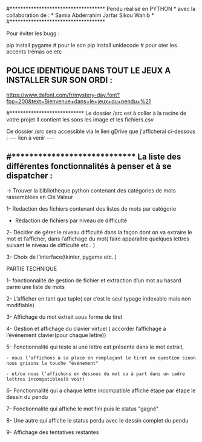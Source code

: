 #************************************
Pendu réalisé en PYTHON             *
avec la collaboration de :          *
Samia Abderrahim Jarfar Sikou Wahib *
#************************************

Pour éviter les bugg :

pip install pygame	# pour le son
pip install unidecode	# pour oter les accents trémas oe etc

POLICE IDENTIQUE DANS TOUT LE JEUX A INSTALLER SUR SON ORDI :
------------------------------------------------------------
https://www.dafont.com/fr/mystery-day.font?fpp=200&text=Bienvenue+dans+le+jeux+du+pendu+%21

#****************************
Le dossier /src est à coller à la racine de votre projet 
Il contient les sons les image et les fichiers.csv

Ce dossier /src sera accessible via le lien gDrive que j'afficherai ci-dessous :
---  lien à venir ---


#****************************
La liste des différentes fonctionnalités 
à penser et à se dispatcher :
-----------------------------------------

-> Trouver la bibliothèque python contenant des catégories de mots rassemblées en Clé Valeur


1- Redaction des fichiers contenant des listes de mots par catégorie

   - Rédaction de fichiers par niveau de difficulté


2- Décider de gérer le niveau difficulté dans la façon dont on va extraire le mot et l’afficher, 
   dans l’affichage du mot( faire apparaître quelques lettres suivant le niveau de difficulté etc.. )


3- Choix de l’interface(tkinter, pygame etc..)


PARTIE TECHNIQUE

1- fonctionnalité de gestion de fichier et extraction d’un mot au hasard parmi une liste de mots

2- L’afficher en tant que tuple( car c’est le seul typage indexable mais  non modifiable)

3- Affichage du mot extrait sous forme de tiret

4- Gestion et affichage du clavier virtuel ( accorder l’affichage à l’événement clavier(pour chaque lettre))

5- Fonctionnalité qui teste si une lettre est présente dans le mot extrait, 
	
	- nous l’affichons à sa place en remplaçant le tiret en question sinon nous grisons la touche "événement" 

	- et/ou nous l’affichons en dessous du mot ou à part dans un cadre lettres incompatibles(à voir)

6- Fonctionnalité qui a chaque lettre incompatible affiche étape par étape le dessin du pendu

7- Fonctionnalité qui affiche le mot fini puis le status "gagné"

8- Une autre qui affiche le status perdu avec le dessin complet du pendu

9- Affichage des tentatives restantes

